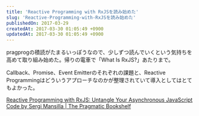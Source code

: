 ```yaml
---
title: 'Reactive Programming with RxJSを読み始めた'
slug: 'Reactive-Programming-with-RxJSを読み始めた'
publishedOn: 2017-03-29
createdAt: 2017-03-30 01:05:49 +0900
updatedAt: 2017-03-30 01:05:49 +0900
---
```

pragprogの積読がたまるいっぽうなので、少しずつ読んでいくという気持ちを高めて取り組み始めた。帰りの電車で「What Is RxJS?」あたりまで。

Callback、Promise、Event Emitterのそれぞれの課題と、Reactive Programmingはどういうアプローチなのかが整理されていて導入としてはとてもよかった。

[Reactive Programming with RxJS: Untangle Your Asynchronous JavaScript Code by Sergi Mansilla | The Pragmatic Bookshelf](https://pragprog.com/book/smreactjs/reactive-programming-with-rxjs)
